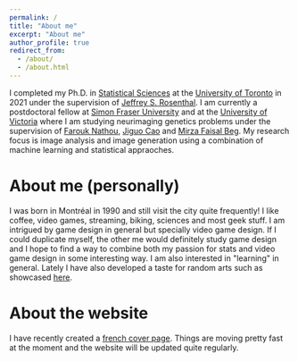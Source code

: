 ```yaml
---
permalink: /
title: "About me"
excerpt: "About me"
author_profile: true
redirect_from: 
  - /about/
  - /about.html
---
```


I completed my Ph.D. in [Statistical Sciences](https://www.statistics.utoronto.ca) at the [University of Toronto](http://www.utstat.utoronto.ca) in 2021 under the supervision of [Jeffrey S. Rosenthal](http://probability.ca). I am currently a postdoctoral fellow at [Simon Fraser University](https://www.sfu.ca/) and at the [University of Victoria](https://www.uvic.ca/) where I am studying neurimaging genetics problems under the supervision of [Farouk Nathou](https://www.math.uvic.ca/~nathoo/), [Jiguo Cao](https://www.sfu.ca/science/stat/cao/) and [Mirza Faisal Beg](https://www.sfu.ca/engineering/faculty-and-staff/faculty/faisal_beg.html). My research focus is image analysis and image generation using a combination of machine learning and statistical appraoches. 

About me (personally)
=====

I was born in Montréal in 1990 and still visit the city quite frequently! I like coffee, video games, streaming, biking, sciences and most geek stuff. I am intrigued by game design in general but specially video game design. If I could duplicate myself, the other me would definitely study game design and I hope to find a way to combine both my passion for stats and video game design in some interesting way. I am also interested in "learning" in general. Lately I have also developed a taste for random arts such as showcased [here](http://art-aleatoire.com). 

About the website
=====

I have recently created a [french cover page](https://cedricbeaulac.github.io/about_fr/). Things are moving pretty fast at the moment and the website will be updated quite regularly. 


